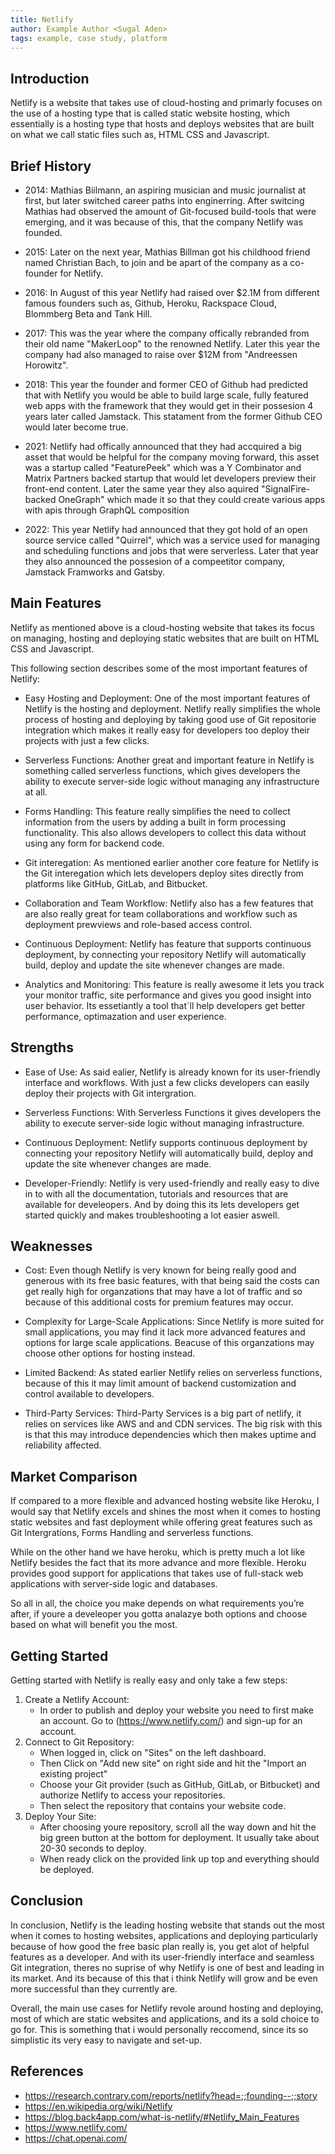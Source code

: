```yaml
---
title: Netlify
author: Example Author <Sugal Aden>
tags: example, case study, platform
---
```


## Introduction

Netlify is a website that takes use of cloud-hosting and primarly focuses on the use of a hosting type that is called static website hosting, which essentially is a hosting type that hosts and deploys websites that are built on what we call static files such as, HTML CSS and Javascript.

## Brief History

- 2014: Mathias Biilmann, an aspiring musician and music journalist at first, but later switched career paths into enginerring. After switcing Mathias had observed the amount of Git-focused build-tools that were emerging, and it was because of this, that the company Netlify was founded.

- 2015: Later on the next year, Mathias Billman got his childhood friend named Christian Bach, to join and be apart of the company as a co-founder for Netlify.

- 2016: In August of this year Netlify had raised over $2.1M from different famous founders such as, Github, Heroku, Rackspace Cloud, Blommberg Beta and Tank Hill.

- 2017: This was the year where the company offically rebranded from their old name "MakerLoop" to the renowned Netlify. Later this year the company had also managed to
  raise over $12M from "Andreessen Horowitz".

- 2018: This year the founder and former CEO of Github had predicted that with Netlify you would be able to build large scale, fully featured web apps with the framework that they would get in their possesion 4 years later called Jamstack. This statament from the former Github CEO would later become true.

- 2021: Netlify had offically announced that they had accquired a big asset that would be helpful for the company moving forward, this asset was a startup called "FeaturePeek" which was a Y Combinator and Matrix Partners backed startup that would let developers preview their front-end content. Later the same year they also aquired "SignalFire-backed OneGraph" which made it so that they could create various apps with apis through GraphQL composition

- 2022: This year Netlify had announced that they got hold of an open source service
  called "Quirrel", which was a service used for managing and scheduling functions and jobs that were serverless. Later that year they also announced the possesion of a compeetitor company, Jamstack Framworks and Gatsby.

## Main Features

Netlify as mentioned above is a cloud-hosting website that takes its focus on managing, hosting and deploying static websites that are built on HTML CSS and Javascript.

This following section describes some of the most important features of Netlify:

- Easy Hosting and Deployment: One of the most important features of Netlify is the hosting and deployment. Netlify really simplifies the whole process of hosting and deploying by taking good use of Git repositorie integration which makes it really easy for developers too deploy their projects with just a few clicks.

- Serverless Functions: Another great and important feature in Netlify is something called serverless functions, which gives developers the ability to execute server-side logic without managing any infrastructure at all.

- Forms Handling: This feature really simplifies the need to collect information from the users by adding a built in form processing functionality. This also allows developers to collect this data without using any form for backend code.

- Git interegation: As mentioned earlier another core feature for Netlify is the Git interegation which lets developers deploy sites directly from platforms like GitHub, GitLab, and Bitbucket.
- Collaboration and Team Workflow: Netlify also has a few features that are also really great for team collaborations and workflow such as deployment prewviews and role-based access control.

- Continuous Deployment: Netlify has feature that supports continuous deployment, by
  connecting your repository Netlify will automatically build, deploy and update the site whenever changes are made.

- Analytics and Monitoring: This feature is really awesome it lets you track your monitor traffic, site performance and gives you good insight into user behavior. Its essetiantly a tool that´ll help developers get better performance, optimazation and user experience.

## Strengths

- Ease of Use: As said ealier, Netlify is already known for its user-friendly interface and workflows. With just a few clicks developers can easily deploy their projects with Git intergration.

- Serverless Functions: With Serverless Functions it gives developers the ability to execute server-side logic without managing infrastructure.

- Continuous Deployment: Netlify supports continuous deployment by
  connecting your repository Netlify will automatically build, deploy and update the site whenever changes are made.

- Developer-Friendly: Netlify is very used-friendly and really easy to dive in to with all the documentation, tutorials and resources that are available for develeopers. And by doing this its lets developers get started quickly and makes troubleshooting a lot easier aswell.

## Weaknesses

- Cost: Even though Netlify is very known for being really good and generous with its free basic features, with that being said the costs can get really high for organzations that may have a lot of traffic and so because of this additional costs for premium features may occur.

- Complexity for Large-Scale Applications: Since Netlify is more suited for small applications, you may find it lack more advanced features and options for large scale
  applications. Beacuse of this organzations may choose other options for hosting instead.

- Limited Backend: As stated earlier Netlify relies on serverless functions, because of this it may limit amount of backend customization and control available to developers.

- Third-Party Services: Third-Party Services is a big part of netlify, it relies on services like AWS and and CDN services. The big risk with this is that this may introduce dependencies which then makes uptime and reliability affected.

## Market Comparison

If compared to a more flexible and advanced hosting website like Heroku, I would say that Netlify excels and shines the most when it comes to hosting static websites and fast deployment while offering great features such as Git Intergrations, Forms Handling and serverless functions.

While on the other hand we have heroku, which is pretty much a lot like Netlify besides the fact that its more advance and more flexible. Heroku provides good support for applications that takes use of full-stack web applications with server-side logic and databases.

So all in all, the choice you make depends on what requirements you’re after, if youre a develeoper you gotta analazye both options and choose based on what will benefit you the most.

## Getting Started

Getting started with Netlify is really easy and only take a few steps:

1.  Create a Netlify Account:
    - In order to publish and deploy your website you need to first make an account. Go to (https://www.netlify.com/) and sign-up for an account.
2.  Connect to Git Repository:
    - When logged in, click on "Sites" on the left dashboard.
    - Then Click on "Add new site" on right side and hit the "Import an existing project"
    - Choose your Git provider (such as GitHub, GitLab, or Bitbucket) and authorize Netlify to access your repositories.
    - Then select the repository that contains your website code.
3.  Deploy Your Site:
    - After choosing youre repository, scroll all the way down and hit the big green
      button at the bottom for deployment. It usually take about 20-30 seconds to deploy.
    - When ready click on the provided link up top and everything should be deployed.

## Conclusion

In conclusion, Netlify is the leading hosting website that stands out the most when it comes to hosting websites, applications and deploying particularly because of how good the free basic plan really is, you get alot of helpful features as a developer. And with its user-friendly interface and seamless Git integration, theres no suprise of why Netlify is one of best and leading in its market. And its because of this that i think Netlify will grow and be even more successful than they currently are.

Overall, the main use cases for Netlify revole around hosting and deploying, most of which are static websites and applications, and its a sold choice to go for. This is something that i would personally reccomend, since its so simplistic its very easy to navigate and set-up.

## References

- https://research.contrary.com/reports/netlify?head=;;founding--;;story
- https://en.wikipedia.org/wiki/Netlify
- https://blog.back4app.com/what-is-netlify/#Netlify_Main_Features
- https://www.netlify.com/
- https://chat.openai.com/

